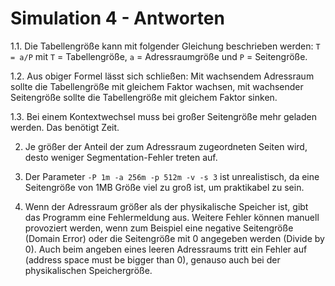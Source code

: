# Simulation 4 - Antworten

1.1. Die Tabellengröße kann mit folgender Gleichung beschrieben werden: `T = a/P` mit `T` = Tabellengröße, `a` = Adressraumgröße und `P` = Seitengröße.

1.2. Aus obiger Formel lässt sich schließen: Mit wachsendem Adressraum sollte die Tabellengröße mit gleichem Faktor wachsen, mit wachsender Seitengröße sollte die Tabellengröße mit gleichem Faktor sinken.

1.3. Bei einem Kontextwechsel muss bei großer Seitengröße mehr geladen werden. Das benötigt Zeit.

2. Je größer der Anteil der zum Adressraum zugeordneten Seiten wird, desto weniger Segmentation-Fehler treten auf.

3. Der Parameter `-P 1m -a 256m -p 512m -v -s 3` ist unrealistisch, da eine Seitengröße von 1MB Größe viel zu groß ist, um praktikabel zu sein.

4. Wenn der Adressraum größer als der physikalische Speicher ist, gibt das Programm eine Fehlermeldung aus.
Weitere Fehler können manuell provoziert werden, wenn zum Beispiel eine negative Seitengröße (Domain Error) oder die Seitengröße mit 0 angegeben werden (Divide by 0). Auch beim angeben eines leeren Adressraums tritt ein Fehler auf (address space must be bigger than 0), genauso auch bei der physikalischen Speichergröße.
